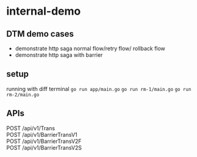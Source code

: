 # internal-demo

## DTM demo cases
 - demonstrate http saga normal flow/retry flow/ rollback flow
 - demonstrate http saga with barrier

## setup
running with diff terminal
```go run app/main.go```
```go run rm-1/main.go```
```go run rm-2/main.go```

## APIs
POST   /api/v1/Trans            
POST   /api/v1/BarrierTransV1       
POST   /api/v1/BarrierTransV2F       
POST   /api/v1/BarrierTransV2S 